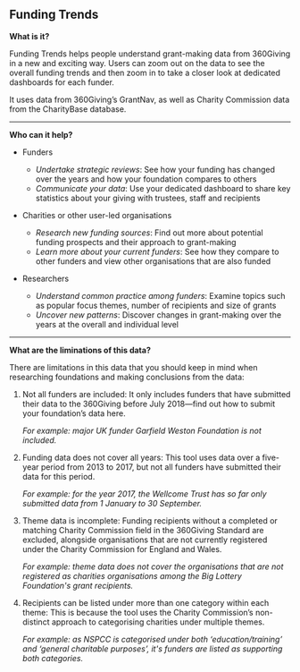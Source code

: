## Funding Trends

**What is it?**

Funding Trends helps people understand grant-making data from 360Giving in a new and exciting way. Users can zoom out on the data to see the overall funding trends and then zoom in to take a closer look at dedicated dashboards for each funder.

It uses data from 360Giving’s GrantNav, as well as Charity Commission data from the CharityBase database.

---

**Who can it help?**

- Funders
  * _Undertake strategic reviews_: See how your funding has changed over the years and how your foundation compares to others
  * _Communicate your data_: Use your dedicated dashboard to share key statistics about your giving with trustees, staff and recipients

- Charities or other user-led organisations
  * _Research new funding sources_: Find out more about potential funding prospects and their approach to grant-making
  * _Learn more about your current funders_: See how they compare to other funders and view other organisations that are also funded

- Researchers
  * _Understand common practice among funders_: Examine topics such as popular focus themes, number of recipients and size of grants
  * _Uncover new patterns_: Discover changes in grant-making over the years at the overall and individual level

---

**What are the liminations of this data?**

There are limitations in this data that you should keep in mind when researching foundations and making conclusions from the data:

1. Not all funders are included: It only includes funders that have submitted their data to the 360Giving before July 2018—find out how to submit your foundation’s data here.
   
   _For example: major UK funder Garfield Weston Foundation is not included._
2. Funding data does not cover all years: This tool uses data over a five-year period from 2013 to 2017, but not all funders have submitted their data for this period.

   _For example: for the year 2017, the Wellcome Trust has so far only submitted data from 1 January to 30 September._
3. Theme data is incomplete: Funding recipients without a completed or matching Charity Commission field in the 360Giving Standard are excluded, alongside organisations that are not currently registered under the Charity Commission for England and Wales.
   
   _For example: theme data does not cover the organisations that are not registered as charities organisations among the Big Lottery Foundation's grant recipients._
4. Recipients can be listed under more than one category within each theme: This is because the tool uses the Charity Commission’s non-distinct approach to categorising charities under multiple themes.

   _For example: as NSPCC is categorised under both ‘education/training’ and ‘general charitable purposes’, it's funders are listed as supporting both categories._
